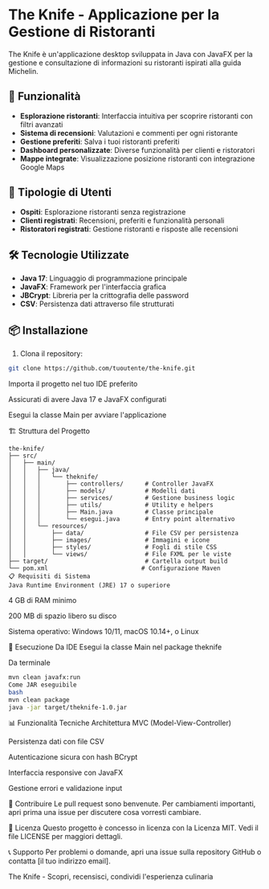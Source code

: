# The Knife - Applicazione per la Gestione di Ristoranti

The Knife è un'applicazione desktop sviluppata in Java con JavaFX per la gestione e consultazione di informazioni su ristoranti ispirati alla guida Michelin.

## 🚀 Funzionalità

- **Esplorazione ristoranti**: Interfaccia intuitiva per scoprire ristoranti con filtri avanzati
- **Sistema di recensioni**: Valutazioni e commenti per ogni ristorante
- **Gestione preferiti**: Salva i tuoi ristoranti preferiti
- **Dashboard personalizzate**: Diverse funzionalità per clienti e ristoratori
- **Mappe integrate**: Visualizzazione posizione ristoranti con integrazione Google Maps

## 👥 Tipologie di Utenti

- **Ospiti**: Esplorazione ristoranti senza registrazione
- **Clienti registrati**: Recensioni, preferiti e funzionalità personali
- **Ristoratori registrati**: Gestione ristoranti e risposte alle recensioni

## 🛠️ Tecnologie Utilizzate

- **Java 17**: Linguaggio di programmazione principale
- **JavaFX**: Framework per l'interfaccia grafica
- **JBCrypt**: Libreria per la crittografia delle password
- **CSV**: Persistenza dati attraverso file strutturati

## 📦 Installazione

1. Clona il repository:
```bash
git clone https://github.com/tuoutente/the-knife.git
```
Importa il progetto nel tuo IDE preferito

Assicurati di avere Java 17 e JavaFX configurati

Esegui la classe Main per avviare l'applicazione

🏗️ Struttura del Progetto
```text
the-knife/
├── src/
│   ├── main/
│   │   ├── java/
│   │   │   └── theknife/
│   │   │       ├── controllers/      # Controller JavaFX
│   │   │       ├── models/           # Modelli dati
│   │   │       ├── services/         # Gestione business logic
│   │   │       ├── utils/            # Utility e helpers
│   │   │       ├── Main.java         # Classe principale
│   │   │       └── esegui.java       # Entry point alternativo
│   │   └── resources/
│   │       ├── data/                 # File CSV per persistenza
│   │       ├── images/               # Immagini e icone
│   │       ├── styles/               # Fogli di stile CSS
│   │       └── views/                # File FXML per le viste
├── target/                           # Cartella output build
└── pom.xml                          # Configurazione Maven
📋 Requisiti di Sistema
Java Runtime Environment (JRE) 17 o superiore
```
4 GB di RAM minimo

200 MB di spazio libero su disco

Sistema operativo: Windows 10/11, macOS 10.14+, o Linux

🚦 Esecuzione
Da IDE
Esegui la classe Main nel package theknife

Da terminale
```bash
mvn clean javafx:run
Come JAR eseguibile
bash
mvn clean package
java -jar target/theknife-1.0.jar
```
📊 Funzionalità Tecniche
Architettura MVC (Model-View-Controller)

Persistenza dati con file CSV

Autenticazione sicura con hash BCrypt

Interfaccia responsive con JavaFX

Gestione errori e validazione input

🤝 Contribuire
Le pull request sono benvenute. Per cambiamenti importanti, apri prima una issue per discutere cosa vorresti cambiare.

📄 Licenza
Questo progetto è concesso in licenza con la Licenza MIT. Vedi il file LICENSE per maggiori dettagli.

📞 Supporto
Per problemi o domande, apri una issue sulla repository GitHub o contatta [il tuo indirizzo email].

The Knife - Scopri, recensisci, condividi l'esperienza culinaria
